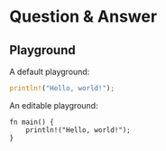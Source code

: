 # Question & Answer


## Playground

A default playground:
```rust
println!("Hello, world!");
```

An editable playground:
```rust, editable
fn main() {
    println!("Hello, world!");
}
```

